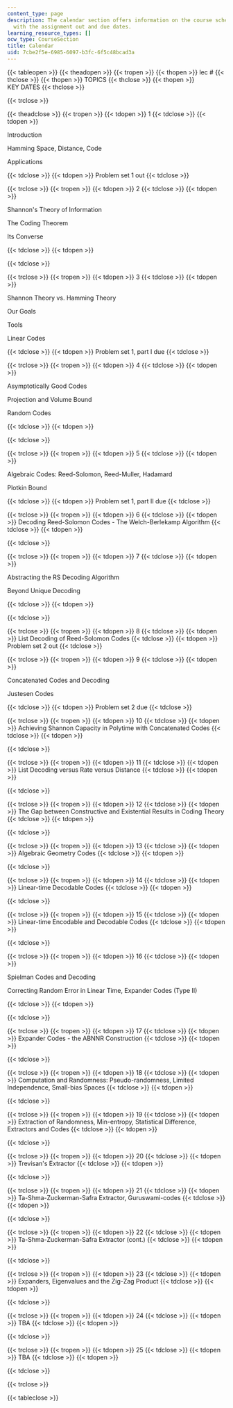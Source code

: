 ```yaml
---
content_type: page
description: The calendar section offers information on the course schedule along
  with the assignment out and due dates.
learning_resource_types: []
ocw_type: CourseSection
title: Calendar
uid: 7cbe2f5e-6985-6097-b3fc-6f5c48bcad3a
---
```


{{< tableopen >}}
{{< theadopen >}}
{{< tropen >}}
{{< thopen >}}
lec #
{{< thclose >}}
{{< thopen >}}
TOPICS
{{< thclose >}}
{{< thopen >}}
KEY DATES
{{< thclose >}}

{{< trclose >}}

{{< theadclose >}}
{{< tropen >}}
{{< tdopen >}}
1
{{< tdclose >}}
{{< tdopen >}}


Introduction

Hamming Space, Distance, Code

Applications


{{< tdclose >}}
{{< tdopen >}}
Problem set 1 out
{{< tdclose >}}

{{< trclose >}}
{{< tropen >}}
{{< tdopen >}}
2
{{< tdclose >}}
{{< tdopen >}}


Shannon's Theory of Information

The Coding Theorem

Its Converse


{{< tdclose >}}
{{< tdopen >}}

{{< tdclose >}}

{{< trclose >}}
{{< tropen >}}
{{< tdopen >}}
3
{{< tdclose >}}
{{< tdopen >}}


Shannon Theory vs. Hamming Theory

Our Goals

Tools

Linear Codes


{{< tdclose >}}
{{< tdopen >}}
Problem set 1, part I due
{{< tdclose >}}

{{< trclose >}}
{{< tropen >}}
{{< tdopen >}}
4
{{< tdclose >}}
{{< tdopen >}}


Asymptotically Good Codes

Projection and Volume Bound

Random Codes


{{< tdclose >}}
{{< tdopen >}}

{{< tdclose >}}

{{< trclose >}}
{{< tropen >}}
{{< tdopen >}}
5
{{< tdclose >}}
{{< tdopen >}}


Algebraic Codes: Reed-Solomon, Reed-Muller, Hadamard

Plotkin Bound


{{< tdclose >}}
{{< tdopen >}}
Problem set 1, part II due
{{< tdclose >}}

{{< trclose >}}
{{< tropen >}}
{{< tdopen >}}
6
{{< tdclose >}}
{{< tdopen >}}
Decoding Reed-Solomon Codes - The Welch-Berlekamp Algorithm
{{< tdclose >}}
{{< tdopen >}}

{{< tdclose >}}

{{< trclose >}}
{{< tropen >}}
{{< tdopen >}}
7
{{< tdclose >}}
{{< tdopen >}}


Abstracting the RS Decoding Algorithm

Beyond Unique Decoding


{{< tdclose >}}
{{< tdopen >}}

{{< tdclose >}}

{{< trclose >}}
{{< tropen >}}
{{< tdopen >}}
8
{{< tdclose >}}
{{< tdopen >}}
List Decoding of Reed-Solomon Codes
{{< tdclose >}}
{{< tdopen >}}
Problem set 2 out
{{< tdclose >}}

{{< trclose >}}
{{< tropen >}}
{{< tdopen >}}
9
{{< tdclose >}}
{{< tdopen >}}


Concatenated Codes and Decoding

Justesen Codes


{{< tdclose >}}
{{< tdopen >}}
Problem set 2 due
{{< tdclose >}}

{{< trclose >}}
{{< tropen >}}
{{< tdopen >}}
10
{{< tdclose >}}
{{< tdopen >}}
Achieving Shannon Capacity in Polytime with Concatenated Codes
{{< tdclose >}}
{{< tdopen >}}

{{< tdclose >}}

{{< trclose >}}
{{< tropen >}}
{{< tdopen >}}
11
{{< tdclose >}}
{{< tdopen >}}
List Decoding versus Rate versus Distance
{{< tdclose >}}
{{< tdopen >}}

{{< tdclose >}}

{{< trclose >}}
{{< tropen >}}
{{< tdopen >}}
12
{{< tdclose >}}
{{< tdopen >}}
The Gap between Constructive and Existential Results in Coding Theory
{{< tdclose >}}
{{< tdopen >}}

{{< tdclose >}}

{{< trclose >}}
{{< tropen >}}
{{< tdopen >}}
13
{{< tdclose >}}
{{< tdopen >}}
Algebraic Geometry Codes
{{< tdclose >}}
{{< tdopen >}}

{{< tdclose >}}

{{< trclose >}}
{{< tropen >}}
{{< tdopen >}}
14
{{< tdclose >}}
{{< tdopen >}}
Linear-time Decodable Codes
{{< tdclose >}}
{{< tdopen >}}

{{< tdclose >}}

{{< trclose >}}
{{< tropen >}}
{{< tdopen >}}
15
{{< tdclose >}}
{{< tdopen >}}
Linear-time Encodable and Decodable Codes
{{< tdclose >}}
{{< tdopen >}}

{{< tdclose >}}

{{< trclose >}}
{{< tropen >}}
{{< tdopen >}}
16
{{< tdclose >}}
{{< tdopen >}}


Spielman Codes and Decoding

Correcting Random Error in Linear Time, Expander Codes (Type II)


{{< tdclose >}}
{{< tdopen >}}

{{< tdclose >}}

{{< trclose >}}
{{< tropen >}}
{{< tdopen >}}
17
{{< tdclose >}}
{{< tdopen >}}
Expander Codes - the ABNNR Construction
{{< tdclose >}}
{{< tdopen >}}

{{< tdclose >}}

{{< trclose >}}
{{< tropen >}}
{{< tdopen >}}
18
{{< tdclose >}}
{{< tdopen >}}
Computation and Randomness: Pseudo-randomness, Limited Independence, Small-bias Spaces
{{< tdclose >}}
{{< tdopen >}}

{{< tdclose >}}

{{< trclose >}}
{{< tropen >}}
{{< tdopen >}}
19
{{< tdclose >}}
{{< tdopen >}}
Extraction of Randomness, Min-entropy, Statistical Difference, Extractors and Codes
{{< tdclose >}}
{{< tdopen >}}

{{< tdclose >}}

{{< trclose >}}
{{< tropen >}}
{{< tdopen >}}
20
{{< tdclose >}}
{{< tdopen >}}
Trevisan's Extractor
{{< tdclose >}}
{{< tdopen >}}

{{< tdclose >}}

{{< trclose >}}
{{< tropen >}}
{{< tdopen >}}
21
{{< tdclose >}}
{{< tdopen >}}
Ta-Shma-Zuckerman-Safra Extractor, Guruswami-codes
{{< tdclose >}}
{{< tdopen >}}

{{< tdclose >}}

{{< trclose >}}
{{< tropen >}}
{{< tdopen >}}
22
{{< tdclose >}}
{{< tdopen >}}
Ta-Shma-Zuckerman-Safra Extractor (cont.)
{{< tdclose >}}
{{< tdopen >}}

{{< tdclose >}}

{{< trclose >}}
{{< tropen >}}
{{< tdopen >}}
23
{{< tdclose >}}
{{< tdopen >}}
Expanders, Eigenvalues and the Zig-Zag Product
{{< tdclose >}}
{{< tdopen >}}

{{< tdclose >}}

{{< trclose >}}
{{< tropen >}}
{{< tdopen >}}
24
{{< tdclose >}}
{{< tdopen >}}
TBA
{{< tdclose >}}
{{< tdopen >}}

{{< tdclose >}}

{{< trclose >}}
{{< tropen >}}
{{< tdopen >}}
25
{{< tdclose >}}
{{< tdopen >}}
TBA
{{< tdclose >}}
{{< tdopen >}}

{{< tdclose >}}

{{< trclose >}}

{{< tableclose >}}